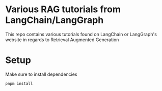 # Various RAG tutorials from LangChain/LangGraph

This repo contains various tutorials found on LangChain or LangGraph's website in regards to Retrieval Augmented Generation

# Setup

Make sure to install dependencies

```bash
pnpm install
```
